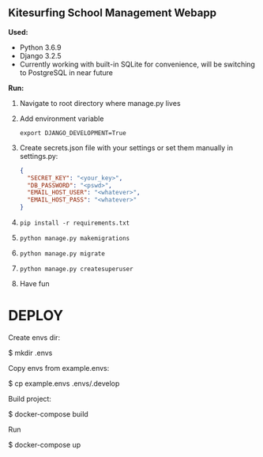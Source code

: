 ## Kitesurfing School Management Webapp


**Used:**
* Python 3.6.9
* Django 3.2.5
* Currently working with built-in SQLite for convenience, will be switching to PostgreSQL in near future

**Run:**

1. Navigate to root directory where manage.py lives
2. Add environment variable

    ``` export DJANGO_DEVELOPMENT=True ```

4. Create secrets.json file with your settings or set them manually in settings.py:

    ```json
    {
      "SECRET_KEY": "<your_key>",
      "DB_PASSWORD": "<pswd>",
      "EMAIL_HOST_USER": "<whatever>",
      "EMAIL_HOST_PASS": "<whatever>"
    }
    ```

4. ``` pip install -r requirements.txt ```
5. ``` python manage.py makemigrations ```
6. ``` python manage.py migrate ```
7. ``` python manage.py createsuperuser ```
8. Have fun


DEPLOY
======

Create envs dir:

   $ mkdir .envs

Copy envs from example.envs:

   $ cp example.envs .envs/.develop
   
Build project:

   $ docker-compose build

Run 

   $ docker-compose up
   